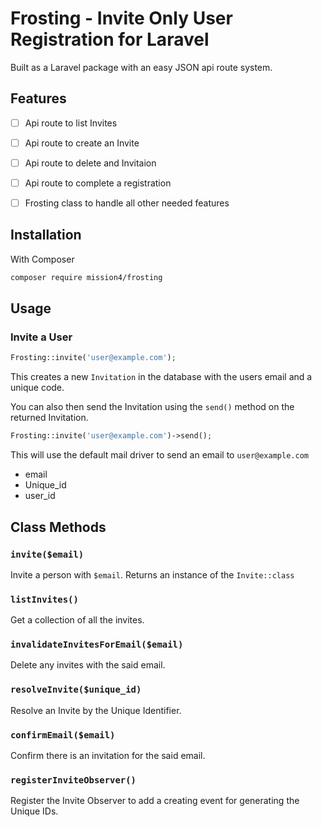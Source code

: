 # Frosting - Invite Only User Registration for Laravel

Built as a Laravel package with an easy JSON api route system.

## Features

- [ ] Api route to list Invites
- [ ] Api route to create an Invite
- [ ] Api route to delete and Invitaion
- [ ] Api route to complete a registration
- [ ] Frosting class to handle all other needed features



## Installation

With Composer
``` bash
composer require mission4/frosting
```


## Usage

### Invite a User

```php
Frosting::invite('user@example.com');
```

This creates a new `Invitation` in the database with the users email and a unique code.

You can also then send the Invitation using the `send()` method on the returned Invitation.

```Php
Frosting::invite('user@example.com')->send();
```

This will use the default mail driver to send an email to `user@example.com`

- email
- Unique_id
- user_id

## Class Methods

### `invite($email)`
Invite a person with `$email`.
Returns an instance of the `Invite::class`

### `listInvites()`
Get a collection of all the invites.

### `invalidateInvitesForEmail($email)`
Delete any invites with the said email.

### `resolveInvite($unique_id)`
Resolve an Invite by the Unique Identifier.

### `confirmEmail($email)`
Confirm there is an invitation for the said email.

### `registerInviteObserver()`
Register the Invite Observer to add a creating event for generating the Unique IDs.